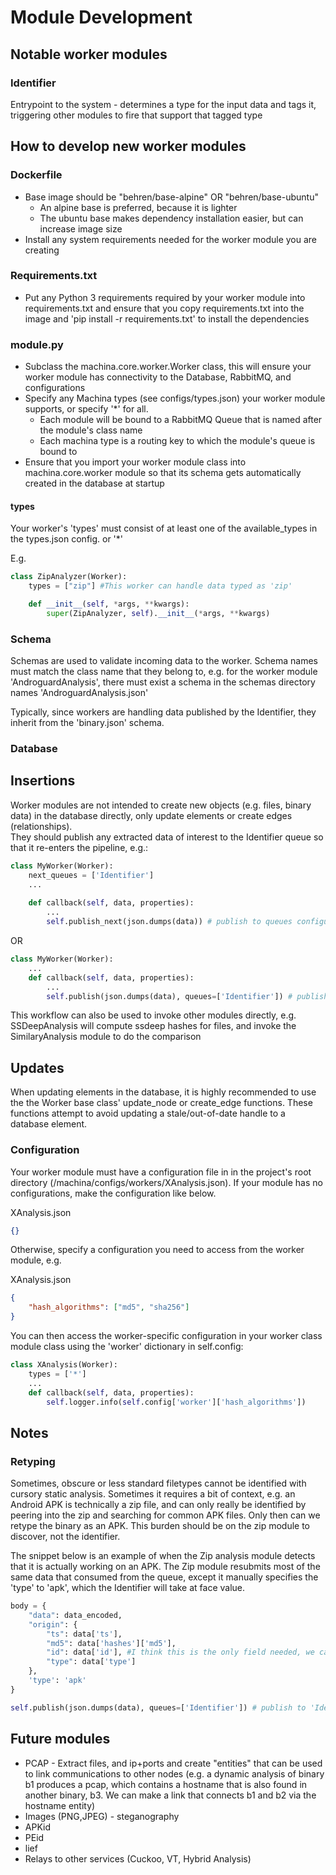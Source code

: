 # Module Development

## Notable worker modules

### Identifier

Entrypoint to the system - determines a type for the input data and tags it, triggering other modules to fire that support that tagged type

## How to develop new worker modules

### Dockerfile

* Base image should be "behren/base-alpine" OR "behren/base-ubuntu"
    - An alpine base is preferred, because it is lighter
    - The ubuntu base makes dependency installation easier, but can increase image size
* Install any system requirements needed for the worker module you are creating

### Requirements.txt

* Put any Python 3 requirements required by your worker module into requirements.txt and ensure that you copy requirements.txt into the image and 'pip install -r requirements.txt' to install the dependencies

### module.py

* Subclass the machina.core.worker.Worker class, this will ensure your worker module has connectivity to the Database, RabbitMQ, and configurations
* Specify any Machina types (see configs/types.json) your worker module supports, or specify '*' for all.  
    * Each module will be bound to a RabbitMQ Queue that is named after the module's class name  
    * Each machina type is a routing key to which the module's queue is bound to
* Ensure that you import your worker module class into machina.core.worker module so that its schema gets automatically created in the database at startup

#### types

Your worker's 'types' must consist of at least one of the available_types in the types.json config. or '*'

E.g.

```python
class ZipAnalyzer(Worker):
    types = ["zip"] #This worker can handle data typed as 'zip'

    def __init__(self, *args, **kwargs):
        super(ZipAnalyzer, self).__init__(*args, **kwargs)
```

### Schema

Schemas are used to validate incoming data to the worker. Schema names must match the class name that they belong to, e.g. for the worker module 'AndroguardAnalysis', there must exist a schema in the schemas directory names 'AndroguardAnalysis.json'

Typically, since workers are handling data published by the Identifier, they inherit from the 'binary.json' schema.   

### Database

## Insertions

Worker modules are not intended to create new objects (e.g. files, binary data) in the database directly, only update elements or create edges (relationships).  
They should publish any extracted data of interest to the Identifier queue so that it re-enters the pipeline, e.g.:

```python
class MyWorker(Worker):
    next_queues = ['Identifier']
    ...
    
    def callback(self, data, properties):
        ...
        self.publish_next(json.dumps(data)) # publish to queues configured in 'next_queues'
``` 
OR 
```python
class MyWorker(Worker):
    ...
    def callback(self, data, properties):
        ...
        self.publish(json.dumps(data), queues=['Identifier']) # publish to 'Identifier'
```

This workflow can also be used to invoke other modules directly, e.g. SSDeepAnalysis will compute ssdeep hashes for files, and invoke the SimilaryAnalysis module to do the comparison
## Updates

When updating elements in the database, it is highly recommended to use the the Worker base class' update_node or create_edge functions.  These functions attempt to avoid updating a stale/out-of-date handle to a database element. 


### Configuration

Your worker module must have a configuration file in in the project's root directory (/machina/configs/workers/XAnalysis.json).  If your module has no configurations, make the configuration like below.  

XAnalysis.json
```json
{}
```

Otherwise, specify a configuration you need to access from the worker module, e.g.

XAnalysis.json
```json
{
    "hash_algorithms": ["md5", "sha256"]
}
```

You can then access the worker-specific configuration in your worker class module class using the 'worker' dictionary in self.config:

```python
class XAnalysis(Worker):
    types = ['*']
    ...
    def callback(self, data, properties):
        self.logger.info(self.config['worker']['hash_algorithms'])
```

## Notes

### Retyping

Sometimes, obscure or less standard filetypes cannot be identified with cursory static analysis.  Sometimes it requires a bit of context, e.g. an Android APK is technically a zip file, and can only really be identified by peering into the zip and searching for common APK files.  Only then can we retype the binary as an APK. This burden should be on the zip module to discover, not the identifier.

The snippet below is an example of when the Zip analysis module detects that it is actually working on an APK.  The Zip module resubmits most of the same data that consumed from the queue, except it manually specifies the 'type' to 'apk', which the Identifier will take at face value.

```python
body = {
    "data": data_encoded,
    "origin": {
        "ts": data['ts'],
        "md5": data['hashes']['md5'],
        "id": data['id'], #I think this is the only field needed, we can grab the unique node based on id alone
        "type": data['type']
    },
    'type': 'apk'
}

self.publish(json.dumps(data), queues=['Identifier']) # publish to 'Identifier'

```  


## Future modules

* PCAP - Extract files, and ip+ports and create "entities"
 that can be used to link communications to other nodes (e.g. a dynamic analysis of binary b1 produces a pcap, which contains a hostname that is also found in another binary, b3. We can make a link that connects b1 and b2 via the hostname entity)
* Images (PNG,JPEG) - steganography
* APKid
* PEid
* lief
* Relays to other services (Cuckoo, VT, Hybrid Analysis)